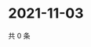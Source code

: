 # 2021-11-03

共 0 条

<!-- BEGIN WEIBO -->
<!-- 最后更新时间 Wed Nov 03 2021 14:13:42 GMT+0800 (China Standard Time) -->

<!-- END WEIBO -->
